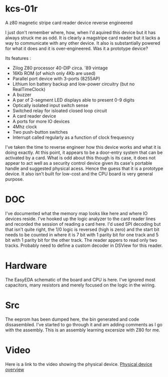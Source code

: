 # kcs-01r
A z80 magnetic stripe card reader device reverse engineered

I just don't remember where, how, when I'd aquired this device but it has always struck me as odd.  It is clearly a magstripe card reader but it lacks a way to communicate with any other device.  It also is substantially powered for what it does and it is over-engineered.  Was it a prototype device?

Its features : 

- Zilog Z80 processor 40-DIP circa. '89 vintage
- 16Kb ROM (of which only 4Kb are used)
- Parallel port device with 3-ports (8255AP)
- Lithium Ion battery backup and low-power circuitry (but no RealTimeClock)
- A buzzer
- A par of 2-segment LED displays able to present 0-9 digits
- Optically isolated input switch sense
- Switched relay for isloated closed loop circuit
- A card reader device
- A ports for more IO devices
- 4Mhz clock
- Two push-button switches
- Interrupt called regularly as a function of clock frequesncy

I've taken the time to reverse engineer how this device works and what it is doing exactly.  At this point, it appears to be a door-entry system that can be activated by a card.  What is odd about this though is its case, it does not appear to act well as a security control device given its case's portable handle and suggested physical acess.  Hence the guess that it is a prototype device.  It also isn't built for low-cost and the CPU board is very general purpose.

# DOC
I've documented what the memory map looks like here and where IO devices reside. I've hooked up the logic analyzer to the card reader lines and recorded the session of reading a card here.  I'd used SPI decoding but that isn't quite right, the 1/0 logic is reversed (high is zero) and the start bit needs to be counted in where it is 7 bit with 1 parity bit for one track and 5 bit with 1 parity bit for the other track.  The reader appers to read only two tracks.  Probably need to define a custom decoder in DSView for this reader.

# Hardware
The EasyEDA schematic of the board and CPU is here.  I've ignored most capacitors, many resistors and merely focused on the logic in the wiring.

# Src
The eeprom has been dumped here, the bin generated and code dissasembled.  I've started to go through it and am adding comments as I go with the assembly.  This is an assembly learning excersize with Z80 for me.

# Video

Here is a link to the video showing the physical device. [Physical device overview](https://youtu.be/nczhsaTh96I)


